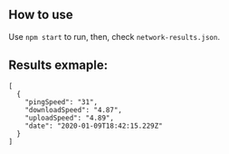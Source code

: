 ## How to use

Use `npm start` to run, then, check `network-results.json`.

## Results exmaple:

```
[
  {
    "pingSpeed": "31",
    "downloadSpeed": "4.87",
    "uploadSpeed": "4.89",
    "date": "2020-01-09T18:42:15.229Z"
  }
]
```
